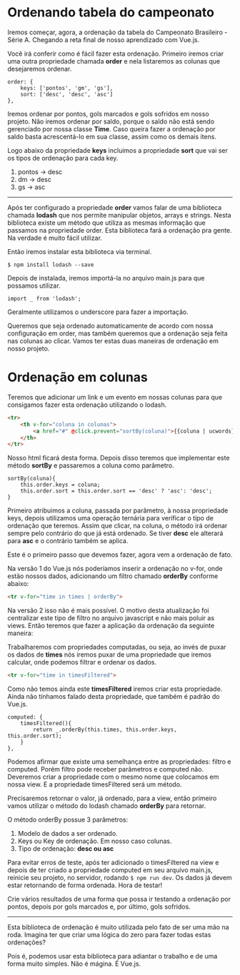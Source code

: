 # Ordenando tabela do campeonato

Iremos começar, agora, a ordenação da tabela do Campeonato Brasileiro - Série A. Chegando a reta final de nosso aprendizado com Vue.js.

Você irá conferir como é fácil fazer esta ordenação. Primeiro iremos criar uma outra propriedade chamada **order** e nela listaremos as colunas que desejaremos ordenar.

```
order: {
    keys: ['pontos', 'gm', 'gs'],
    sort: ['desc', 'desc', 'asc']
},
```

Iremos ordenar por pontos, gols marcados e gols sofridos em nosso projeto. Não iremos ordenar por saldo, porque o saldo não está sendo gerenciado por nossa classe **Time**. Caso queira fazer a ordenação por saldo basta acrescentá-lo em sua classe, assim como os demais itens.

Logo abaixo da propriedade **keys** incluimos  a propriedade **sort** que vai ser os tipos de ordenação para cada key.

1. pontos -> desc
2. dm -> desc
3. gs -> asc

***

Após ter configurado a propriedade **order** vamos falar de uma biblioteca chamada **lodash** que nos permite manipular objetos, arrays e strings. Nesta biblioteca existe um método que utiliza as mesmas informação que passamos na propriedade order. Esta biblioteca fará a ordenação pra gente. Na verdade é muito fácil utilizar.

Então iremos instalar esta biblioteca via terminal.

`$ npm install lodash --save`

Depois de instalada, iremos importá-la no arquivo main.js para que possamos utilizar.

`import _ from 'lodash';`

Geralmente utilizamos o underscore para fazer a importação.

Queremos que seja ordenado automaticamente de acordo com nossa configuração em order, mas também queremos que a ordenação seja feita nas colunas ao clicar. Vamos ter estas duas maneiras de ordenação em nosso projeto.

# Ordenação em colunas

Teremos que adicionar um link e um evento em nossas colunas para que consigamos fazer esta ordenação utilizando o lodash.

```html
<tr>
    <th v-for="coluna in colunas">
        <a href="#" @click.prevent="sortBy(coluna)">{{coluna | ucwords}}</a>
    </th>
</tr>
```

Nosso html ficará desta forma. Depois disso teremos que implementar este método **sortBy** e passaremos a coluna como parâmetro.

```
sortBy(coluna){
    this.order.keys = coluna;
    this.order.sort = this.order.sort == 'desc' ? 'asc': 'desc';
}
```

Primeiro atribuimos a coluna, passada por parâmetro, à nossa propriedade keys, depois utilizamos uma operação ternária para verificar o tipo de ordenação que teremos. Assim que clicar, na coluna, o método irá ordenar sempre pelo contrário do que já está ordenado. Se tiver **desc** ele alterará para **asc** e o contrário também se aplica.

Este é o primeiro passo que devemos fazer, agora vem a ordenação de fato.

Na versão 1 do Vue.js nós poderíamos inserir a ordenação no v-for, onde estão nossos dados, adicionando um filtro chamado **orderBy** conforme abaixo:

```html
<tr v-for="time in times | orderBy">
```

Na versão 2 isso não é mais possível. O motivo desta atualização foi centralizar este tipo de filtro no arquivo javascript e não mais poluir as views. Então teremos que fazer a aplicação da ordenação da seguinte maneira:

Trabalharemos com propriedades computadas, ou seja, ao invés de puxar os dados de **times** nós iremos puxar de uma propriedade que iremos calcular, onde podemos filtrar e ordenar os dados.

```html
<tr v-for="time in timesFiltered">
```

Como não temos ainda este **timesFiltered** iremos criar esta propriedade. Ainda não tínhamos falado desta propriedade, que também é padrão do Vue.js.

```
computed: {
    timesFiltered(){
        return _.orderBy(this.times, this.order.keys, this.order.sort);
    }
},
```

Podemos afirmar que existe uma semelhança entre as propriedades: filtro e computed. Porém filtro pode receber parâmetros e computed não. Deveremos criar a propriedade com o mesmo nome que colocamos em nossa view. E a propriedade timesFiltered será um método.

Precisaremos retornar o valor, já ordenado, para a view, então primeiro vamos utilizar o método do lodash chamado **orderBy** para retornar.

O método orderBy possue 3 parâmetros:

1. Modelo de dados a ser ordenado.
2. Keys ou Key de ordenação. Em nosso caso colunas.
3. Tipo de ordenação: **desc ou asc**

Para evitar erros de teste, após ter adicionado o timesFiltered na view e depois de ter criado a propriedade computed em seu arquivo main.js, reinicie seu projeto, no servidor, rodando `$ npm run dev`. Os dados já devem estar retornando de forma ordenada. Hora de testar!

Crie vários resultados de uma forma que possa ir testando a ordenação por pontos, depois por gols marcados e, por último, gols sofridos.

***

Esta biblioteca de ordenação é muito utilizada pelo fato de ser uma mão na roda. Imagina ter que criar uma lógica do zero para fazer todas estas ordenações?

Pois é, podemos usar esta biblioteca para adiantar o trabalho e de uma forma muito simples. Não é mágina. É Vue.js.